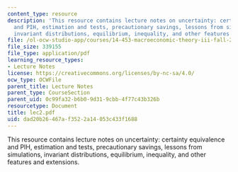 ```yaml
---
content_type: resource
description: 'This resource contains lecture notes on uncertainty: certainty equivalence
  and PIH, estimation and tests, precautionary savings, lessons from simulations,
  invariant distributions, equilibrium, inequality, and other features and extensions.'
file: /ol-ocw-studio-app/courses/14-453-macroeconomic-theory-iii-fall-2006/dad20b26467af3522a14053c433f1688_lec2.pdf
file_size: 339155
file_type: application/pdf
learning_resource_types:
- Lecture Notes
license: https://creativecommons.org/licenses/by-nc-sa/4.0/
ocw_type: OCWFile
parent_title: Lecture Notes
parent_type: CourseSection
parent_uid: 0c99fa32-b6b0-9d31-9cbb-4f77c43b326b
resourcetype: Document
title: lec2.pdf
uid: dad20b26-467a-f352-2a14-053c433f1688
---
```

This resource contains lecture notes on uncertainty: certainty equivalence and PIH, estimation and tests, precautionary savings, lessons from simulations, invariant distributions, equilibrium, inequality, and other features and extensions.